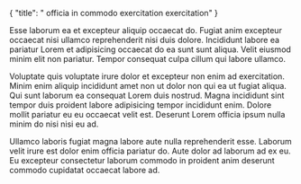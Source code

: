 {
  "title": " officia in commodo exercitation exercitation"
}

Esse laborum ea et excepteur aliquip occaecat do. Fugiat anim excepteur occaecat nisi ullamco reprehenderit nisi duis dolore. Incididunt labore ea pariatur Lorem et adipisicing occaecat do ea sunt sunt aliqua. Velit eiusmod minim elit non pariatur. Tempor consequat culpa cillum qui labore ullamco.

Voluptate quis voluptate irure dolor et excepteur non enim ad exercitation. Minim enim aliquip incididunt amet non ut dolor non qui ea ut fugiat aliqua. Qui sunt laborum ea consequat Lorem duis nostrud. Magna incididunt sint tempor duis proident labore adipisicing tempor incididunt enim. Dolore mollit pariatur eu eu occaecat velit est. Deserunt Lorem officia ipsum nulla minim do nisi nisi eu ad.

Ullamco laboris fugiat magna labore aute nulla reprehenderit esse. Laborum velit irure est dolor enim officia pariatur do. Aute dolor ad laborum ad ex eu. Eu excepteur consectetur laborum commodo in proident anim deserunt commodo cupidatat occaecat labore ad.